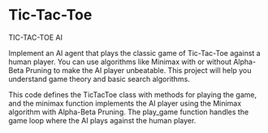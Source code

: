 # Tic-Tac-Toe
TIC-TAC-TOE AI

Implement an AI agent that plays the classic game of Tic-Tac-Toe
against a human player. You can use algorithms like Minimax with
or without Alpha-Beta Pruning to make the AI player unbeatable.
This project will help you understand game theory and basic search algorithms.

This code defines the TicTacToe class with methods for playing the game, and the minimax function implements the AI player using the Minimax algorithm with Alpha-Beta Pruning. The play_game function handles the game loop where the AI plays against the human player. 
